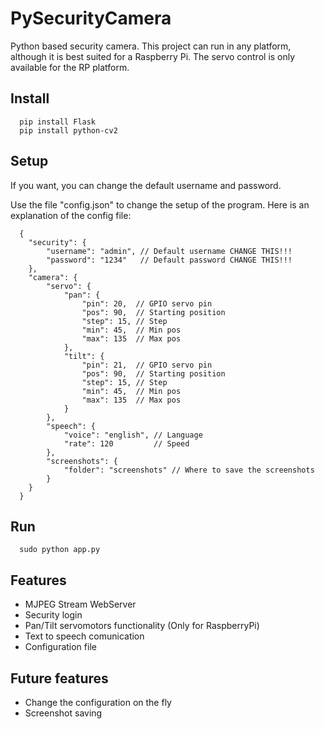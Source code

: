 # PySecurityCamera

Python based security camera.
This project can run in any platform, although it is best suited for a Raspberry Pi.
The servo control is only available for the RP platform.

## Install

```
  pip install Flask
  pip install python-cv2 
```

## Setup

If you want, you can change the default username and password.

Use the file "config.json" to change the setup of the program.
Here is an explanation of the config file:

```
  {
    "security": {
        "username": "admin", // Default username CHANGE THIS!!! 
        "password": "1234"   // Default password CHANGE THIS!!!
    },
    "camera": {
        "servo": {
            "pan": {
                "pin": 20,  // GPIO servo pin
                "pos": 90,  // Starting position
                "step": 15, // Step
                "min": 45,  // Min pos
                "max": 135  // Max pos
            },
            "tilt": {
                "pin": 21,  // GPIO servo pin
                "pos": 90,  // Starting position
                "step": 15, // Step
                "min": 45,  // Min pos
                "max": 135  // Max pos
            }
        },
        "speech": {
            "voice": "english", // Language
            "rate": 120         // Speed
        },
        "screenshots": {
            "folder": "screenshots" // Where to save the screenshots
        }
    }
  }
```

## Run

```
  sudo python app.py
```

## Features

  - MJPEG Stream WebServer
  - Security login
  - Pan/Tilt servomotors functionality (Only for RaspberryPi)
  - Text to speech comunication
  - Configuration file

## Future features

  - Change the configuration on the fly
  - Screenshot saving

